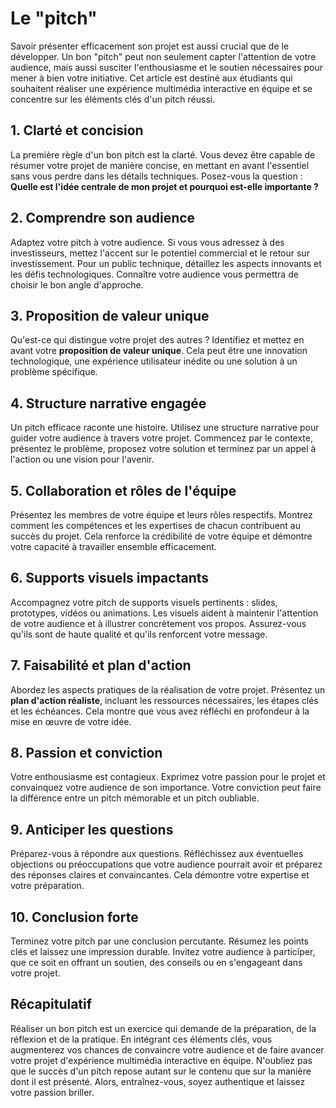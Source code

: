# Le "pitch" 

Savoir présenter efficacement son projet est aussi crucial que de le développer. Un bon "pitch" peut non seulement capter l'attention de votre audience, mais aussi susciter l'enthousiasme et le soutien nécessaires pour mener à bien votre initiative. Cet article est destiné aux étudiants qui souhaitent réaliser une expérience multimédia interactive en équipe et se concentre sur les éléments clés d'un pitch réussi.

## 1. Clarté et concision

La première règle d'un bon pitch est la clarté. Vous devez être capable de résumer votre projet de manière concise, en mettant en avant l'essentiel sans vous perdre dans les détails techniques. Posez-vous la question : **Quelle est l'idée centrale de mon projet et pourquoi est-elle importante ?**

## 2. Comprendre son audience

Adaptez votre pitch à votre audience. Si vous vous adressez à des investisseurs, mettez l'accent sur le potentiel commercial et le retour sur investissement. Pour un public technique, détaillez les aspects innovants et les défis technologiques. Connaître votre audience vous permettra de choisir le bon angle d'approche.

## 3. Proposition de valeur unique

Qu'est-ce qui distingue votre projet des autres ? Identifiez et mettez en avant votre **proposition de valeur unique**. Cela peut être une innovation technologique, une expérience utilisateur inédite ou une solution à un problème spécifique.

## 4. Structure narrative engagée

Un pitch efficace raconte une histoire. Utilisez une structure narrative pour guider votre audience à travers votre projet. Commencez par le contexte, présentez le problème, proposez votre solution et terminez par un appel à l'action ou une vision pour l'avenir.

## 5. Collaboration et rôles de l'équipe

Présentez les membres de votre équipe et leurs rôles respectifs. Montrez comment les compétences et les expertises de chacun contribuent au succès du projet. Cela renforce la crédibilité de votre équipe et démontre votre capacité à travailler ensemble efficacement.

## 6. Supports visuels impactants

Accompagnez votre pitch de supports visuels pertinents : slides, prototypes, vidéos ou animations. Les visuels aident à maintenir l'attention de votre audience et à illustrer concrètement vos propos. Assurez-vous qu'ils sont de haute qualité et qu'ils renforcent votre message.

## 7. Faisabilité et plan d'action

Abordez les aspects pratiques de la réalisation de votre projet. Présentez un **plan d'action réaliste**, incluant les ressources nécessaires, les étapes clés et les échéances. Cela montre que vous avez réfléchi en profondeur à la mise en œuvre de votre idée.

## 8. Passion et conviction

Votre enthousiasme est contagieux. Exprimez votre passion pour le projet et convainquez votre audience de son importance. Votre conviction peut faire la différence entre un pitch mémorable et un pitch oubliable.

## 9. Anticiper les questions

Préparez-vous à répondre aux questions. Réfléchissez aux éventuelles objections ou préoccupations que votre audience pourrait avoir et préparez des réponses claires et convaincantes. Cela démontre votre expertise et votre préparation.

## 10. Conclusion forte

Terminez votre pitch par une conclusion percutante. Résumez les points clés et laissez une impression durable. Invitez votre audience à participer, que ce soit en offrant un soutien, des conseils ou en s'engageant dans votre projet.

## Récapitulatif

Réaliser un bon pitch est un exercice qui demande de la préparation, de la réflexion et de la pratique. En intégrant ces éléments clés, vous augmenterez vos chances de convaincre votre audience et de faire avancer votre projet d'expérience multimédia interactive en équipe. N'oubliez pas que le succès d'un pitch repose autant sur le contenu que sur la manière dont il est présenté. Alors, entraînez-vous, soyez authentique et laissez votre passion briller.
